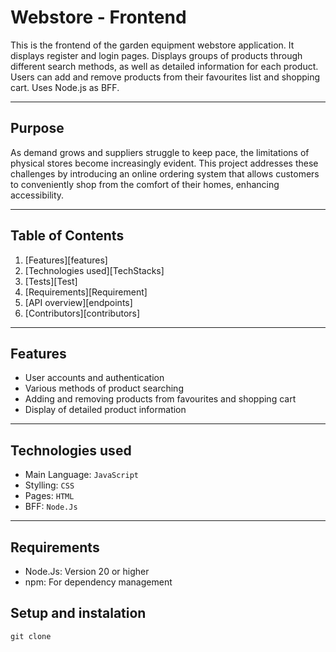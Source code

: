 # Webstore - Frontend

This is the frontend of the garden equipment webstore application.
It displays register and login pages. Displays groups of products through different search methods,
as well as detailed information for each product. Users can add and remove products
from their favourites list and shopping cart. Uses Node.js as BFF.

---


## Purpose
As demand grows and suppliers struggle to keep pace, the limitations of physical stores become increasingly evident. 
This project addresses these challenges by introducing an online ordering system that allows customers to conveniently 
shop from the comfort of their homes, enhancing accessibility.

---

## Table of Contents

1. [Features][features]
2. [Technologies used][TechStacks]
3. [Tests][Test]
4. [Requirements][Requirement]
5. [API overview][endpoints]
6. [Contributors][contributors]

---

## Features

- User accounts and authentication
- Various methods of product searching
- Adding and removing products from favourites and shopping cart
- Display of detailed product information

---

## Technologies used

- Main Language: `JavaScript`
- Stylling: `CSS`
- Pages: `HTML`
- BFF: `Node.Js`

---

## Requirements

- Node.Js: Version 20 or higher
- npm: For dependency management

## Setup and instalation

```
git clone

```


